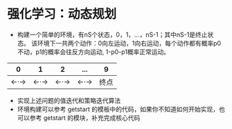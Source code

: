 # 强化学习：动态规划

- 构建一个简单的环境，有nS个状态，0，1，...，nS-1；其中nS-1是终止状态。 该环境下一共两个动作：0向左运动，1向右运动，每个动作都有概率p0不动，p1的概率会往反方向运动, 1-p0-p1概率正常运动。

|0 | 1 | 2 | ... | 9 |
|--|--|----|-----|---|
|←·→|←·→|←·→|←·→|终点|


- 实现上述问题的值迭代和策略迭代算法
- 环境构建可以参考 getstart 的模板中的代码，如果你不知道如何开始实现，也可以参考 getstart 的模块，补充完成核心代码